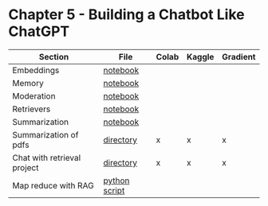 # Chapter 5 - Building a Chatbot Like ChatGPT


| Section	| File | Colab	 | Kaggle	| Gradient |
|-----------|--------|--------|-----------|----------|
| Embeddings | [notebook](embeddings.ipynb)  |        | | |
| Memory | [notebook](memory.ipynb)     |        | | |
| Moderation | [notebook](moderation.ipynb)     |        |   |   |
| Retrievers | [notebook](retrievers.ipynb)     |       |   |   |
| Summarization | [notebook](pdf_summary.ipynb)     |       |   |   |
| Summarization of pdfs |  [directory](summarize.py)   |   x     | x | x |
| Chat with retrieval project |  [directory](chat_with_retrieval)   |  x      | x | x |
| Map reduce with RAG | [python script](rag_map_reduce.py)     |       |   |   |

